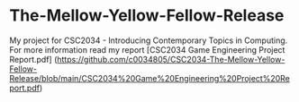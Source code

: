# The-Mellow-Yellow-Fellow-Release
 
My project for CSC2034 - Introducing Contemporary Topics in Computing. For more information read my report [CSC2034 Game Engineering Project Report.pdf] (https://github.com/c0034805/CSC2034-The-Mellow-Yellow-Fellow-Release/blob/main/CSC2034%20Game%20Engineering%20Project%20Report.pdf)
